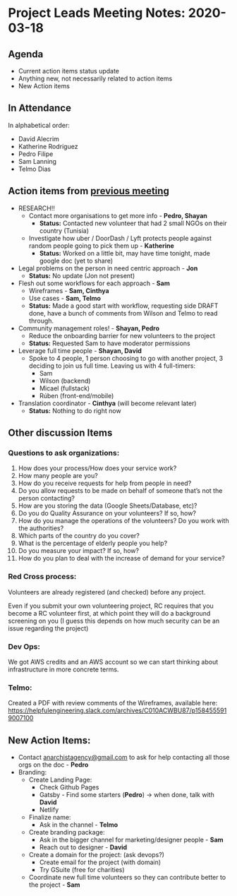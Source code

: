 # Project Leads Meeting Notes: 2020-03-18

## Agenda

* Current action items status update
* Anything new, not necessarily related to action items
* New Action items

## In Attendance

In alphabetical order:

* David Alecrim
* Katherine Rodriguez
* Pedro Filipe
* Sam Lanning
* Telmo Dias

## Action items from [previous meeting](2020-03-17.md)

* RESEARCH!!
  * Contact more organisations to get more info - **Pedro, Shayan**
    * **Status:** Contacted new volunteer that had 2 small NGOs on their country (Tunisia)
  * Investigate how uber / DoorDash / Lyft protects people against random people going to pick them up - **Katherine**
    * **Status:** Worked on a little bit, may have time tonight, made google doc (yet to share)
* Legal problems on the person in need centric approach - **Jon**
  * **Status:** No update (Jon not present)
* Flesh out some workflows for each approach - **Sam**
  * Wireframes - **Sam, Cinthya**
  * Use cases - **Sam, Telmo**
  * **Status:** Made a good start with workflow, requesting side DRAFT done, have a bunch of comments from Wilson and Telmo to read through.
* Community management roles! - **Shayan, Pedro**
  * Reduce the onboarding barrier for new volunteers to the project
  * **Status:** Requested Sam to have moderator permissions
* Leverage full time people - **Shayan, David**
  * Spoke to 4 people, 1 person choosing to go with another project, 3 deciding to join us full time. Leaving us with 4 full-timers:
    * Sam
    * Wilson (backend)
    * Micael (fullstack)
    * Rúben (front-end/mobile)
* Translation coordinator - **Cinthya** (will become relevant later)
  * **Status:** Nothing to do right now

## Other discussion Items

### Questions to ask organizations:

1. How does your process/How does your service work?
1. How many people are you?
1. How do you receive requests for help from people in need?
1. Do you allow requests to be made on behalf of someone that’s not the person contacting?
1. How are you storing the data (Google Sheets/Database, etc)?
1. Do you do Quality Assurance on your volunteers? If so, how?
1. How do you manage the operations of the volunteers? Do you work with the authorities?
1. Which parts of the country do you cover?
1. What is the percentage of elderly people you help?
1. Do you measure your impact? If so, how?
1. How do you plan to deal with the increase of demand for your service?

### Red Cross process:

Volunteers are already registered (and checked) before any project.

Even if you submit your own volunteering project, RC requires that you become a RC volunteer first, at which point they will do a background screening on you (I guess this depends on how much security can be an issue regarding the project)

### Dev Ops:

We got AWS credits and an AWS account so we can start thinking about infrastructure in more concrete terms.

### Telmo:

Created a PDF with review comments of the Wireframes, available here: https://helpfulengineering.slack.com/archives/C010ACWBU87/p1584555919007100

## New Action Items:

* Contact anarchistagency@gmail.com to ask for help contacting all those orgs on the doc - **Pedro**
* Branding:
  * Create Landing Page:
    * Check Github Pages
    * Gatsby - Find some starters (**Pedro**) -> when done, talk with **David**
    * Netlify
  * Finalize name:
    * Ask in the channel - **Telmo**
  * Create branding package:
    * Ask in the bigger channel for marketing/designer people - **Sam**
    * Reach out to designer - **David**
  * Create a domain for the project: (ask devops?)
    * Create email for the project (with domain)
    * Try GSuite (free for charities)
  * Coordinate new full time volunteers so they can contribute better to the project - **Sam**
